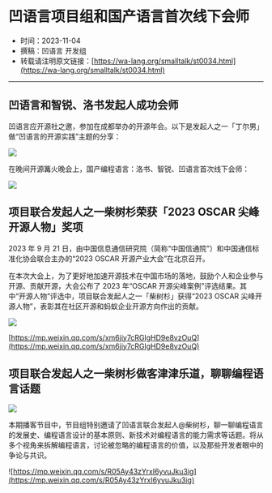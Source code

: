 # 凹语言项目组和国产语言首次线下会师

- 时间：2023-11-04
- 撰稿：凹语言 开发组
- 转载请注明原文链接：[https://wa-lang.org/smalltalk/st0034.html](https://wa-lang.org/smalltalk/st0034.html)

---

## 凹语言和智锐、洛书发起人成功会师

凹语言应开源社之邀，参加在成都举办的开源年会。以下是发起人之一「丁尔男」做“凹语言的开源实践”主题的分享：

![](/st0034-01.jpg)

在晚间开源篝火晚会上，国产编程语言：洛书、智锐、凹语言首次线下会师：

![](/st0034-02.jpg)


## 项目联合发起人之一柴树杉荣获「2023 OSCAR 尖峰开源人物」奖项

2023 年 9 月 21 日，由中国信息通信研究院（简称“中国信通院”）和中国通信标准化协会联合主办的“2023 OSCAR 开源产业大会”在北京召开。

在本次大会上，为了更好地加速开源技术在中国市场的落地，鼓励个人和企业参与开源、贡献开源，大会公布了 2023 年“OSCAR 开源尖峰案例”评选结果。其中“开源人物”评选中，项目联合发起人之一「柴树杉」获得“2023 OSCAR 尖峰开源人物”，表彰其在社区开源和蚂蚁企业开源方向作出的贡献。

![](/st0034-03.jpg)

[https://mp.weixin.qq.com/s/xm6jiy7cRGlgHD9e8vzOuQ](https://mp.weixin.qq.com/s/xm6jiy7cRGlgHD9e8vzOuQ)

## 项目联合发起人之一柴树杉做客津津乐道，聊聊编程语言话题

![](/st0034-04.jpg)

本期播客节目中，节目组特别邀请了凹语言联合发起人@柴树杉，聊一聊编程语言的发展史、编程语言设计的基本原则、新技术对编程语言的能力需求等话题。将从多个视角来拆解编程语言，讨论被忽略的编程语言的价值，以及那些开发者眼中的争论与共识。 

![https://mp.weixin.qq.com/s/R05Ay43zYrxI6yvuJku3ig](https://mp.weixin.qq.com/s/R05Ay43zYrxI6yvuJku3ig)
